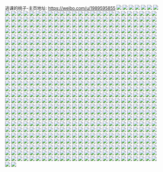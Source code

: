 逃课的桃子-主页地址: https://weibo.com/u/1989595855 
![](https://wx4.sinaimg.cn/mw2000/7696d2cfly1h8rsn8zo21j22c0340hdv.jpg) 
![](https://wx4.sinaimg.cn/mw2000/7696d2cfly1h8rsni96u0j226h2wn4qr.jpg) 
![](https://wx4.sinaimg.cn/mw2000/7696d2cfly1h8rsndpzdmj22c0340npf.jpg) 
![](https://wx4.sinaimg.cn/mw2000/7696d2cfly1h8rsnrb6pqj22c0340e82.jpg) 
![](https://wx4.sinaimg.cn/mw2000/7696d2cfly1h8rsog6d0nj22642ss4qp.jpg) 
![](https://wx4.sinaimg.cn/mw2000/7696d2cfly1h8rsnfh5tsj22c03407wj.jpg) 
![](https://wx4.sinaimg.cn/mw2000/7696d2cfly1h8rsncfyd2j22072jcu0y.jpg) 
![](https://wx4.sinaimg.cn/mw2000/7696d2cfly1h8rsngicapj22c0340e82.jpg) 
![](https://wx4.sinaimg.cn/mw2000/7696d2cfly1h6l0s0pf6hj22c03404qr.jpg) 
![](https://wx4.sinaimg.cn/mw2000/7696d2cfly1h6l0s1uxkhj22c03401ky.jpg) 
![](https://wx4.sinaimg.cn/mw2000/7696d2cfly1h6l0s30frcj22c0340u0x.jpg) 
![](https://wx4.sinaimg.cn/mw2000/7696d2cfly1h6l0s3yno2j22c035ik3e.jpg) 
![](https://wx4.sinaimg.cn/mw2000/7696d2cfly1h6l0s4qtevj22c0340n3q.jpg) 
![](https://wx4.sinaimg.cn/mw2000/7696d2cfly1h6l0s5scuwj22c03407wh.jpg) 
![](https://wx4.sinaimg.cn/mw2000/7696d2cfly1h6l0s7kaarj220l2sq4qs.jpg) 
![](https://wx4.sinaimg.cn/mw2000/7696d2cfly1h6l0s8pvh9j22c03407wh.jpg) 
![](https://wx4.sinaimg.cn/mw2000/7696d2cfly1h6glsh19fbj21ex1w4qv5.jpg) 
![](https://wx4.sinaimg.cn/mw2000/7696d2cfly1h6glsjyi4tj224f324kjm.jpg) 
![](https://wx4.sinaimg.cn/mw2000/7696d2cfly1h6glsmw8u6j22c03404ez.jpg) 
![](https://wx4.sinaimg.cn/mw2000/7696d2cfly1h6glsejuejj22c0340438.jpg) 
![](https://wx4.sinaimg.cn/mw2000/7696d2cfly1h6glsf6418j20wh16kad7.jpg) 
![](https://wx4.sinaimg.cn/mw2000/7696d2cfly1h6glspotn6j22c0340qv7.jpg) 
![](https://wx4.sinaimg.cn/mw2000/7696d2cfly1h6glsfjik7j20wh16n10e.jpg) 
![](https://wx4.sinaimg.cn/mw2000/7696d2cfly1h6glsrlzuvj21o028117t.jpg) 
![](https://wx4.sinaimg.cn/mw2000/7696d2cfly1h6glss6looj20wg16g401.jpg) 
![](https://wx4.sinaimg.cn/mw2000/7696d2cfly1h646b0uhk2j21qp2hunpe.jpg) 
![](https://wx4.sinaimg.cn/mw2000/7696d2cfly1h646bnjol6j22c0340kjn.jpg) 
![](https://wx4.sinaimg.cn/mw2000/7696d2cfly1h646br8w37j22c0340b2a.jpg) 
![](https://wx4.sinaimg.cn/mw2000/7696d2cfly1h646awzo1pj22c03407wi.jpg) 
![](https://wx4.sinaimg.cn/mw2000/7696d2cfly1h5z4ssd7akj22c0340e83.jpg) 
![](https://wx4.sinaimg.cn/mw2000/7696d2cfly1h5z4spjv1oj22c0340tnu.jpg) 
![](https://wx4.sinaimg.cn/mw2000/7696d2cfly1h5z4svb3x8j22c0340gzf.jpg) 
![](https://wx4.sinaimg.cn/mw2000/7696d2cfly1h5z4t42yeuj22512sg4qr.jpg) 
![](https://wx4.sinaimg.cn/mw2000/7696d2cfly1h5z4sxtexmj22c0340npe.jpg) 
![](https://wx4.sinaimg.cn/mw2000/7696d2cfly1h5z4t161nkj22c0340hdv.jpg) 
![](https://wx4.sinaimg.cn/mw2000/7696d2cfly1h5ukjgqfgsj22c03401l1.jpg) 
![](https://wx4.sinaimg.cn/mw2000/7696d2cfly1h5ukj6d5haj22c0340b2a.jpg) 
![](https://wx4.sinaimg.cn/mw2000/7696d2cfly1h5ukjjtacvj22c0340hdw.jpg) 
![](https://wx4.sinaimg.cn/mw2000/7696d2cfly1h5ukjdzzi5j22c0340nph.jpg) 
![](https://wx4.sinaimg.cn/mw2000/7696d2cfly1h5ukj90scuj22c03407wk.jpg) 
![](https://wx4.sinaimg.cn/mw2000/7696d2cfly1h5ukj34qbqj22ax3407wi.jpg) 
![](https://wx4.sinaimg.cn/mw2000/7696d2cfly1h5ukj4vfktj22c03404qq.jpg) 
![](https://wx4.sinaimg.cn/mw2000/7696d2cfly1h5ukjlsfkaj22c033yx6q.jpg) 
![](https://wx4.sinaimg.cn/mw2000/7696d2cfly1h5ukjamwxqj22c03407wi.jpg) 
![](https://wx4.sinaimg.cn/mw2000/7696d2cfly1h5pzcal3e1j22c0340qv6.jpg) 
![](https://wx4.sinaimg.cn/mw2000/7696d2cfly1h5pzclylv2j21o0280qv6.jpg) 
![](https://wx4.sinaimg.cn/mw2000/7696d2cfly1h5pzcito9mj21o0280x6q.jpg) 
![](https://wx4.sinaimg.cn/mw2000/7696d2cfly1h5pzckfx59j22c0340kjm.jpg) 
![](https://wx4.sinaimg.cn/mw2000/7696d2cfly1h5c2dqzrwnj22c0340kjn.jpg) 
![](https://wx4.sinaimg.cn/mw2000/7696d2cfly1h5c2dshpcvj22c03407wh.jpg) 
![](https://wx4.sinaimg.cn/mw2000/7696d2cfly1h5c2dw38fjj22c0340e83.jpg) 
![](https://wx4.sinaimg.cn/mw2000/7696d2cfly1h5c2e1gi5ej22c0340e82.jpg) 
![](https://wx4.sinaimg.cn/mw2000/7696d2cfly1h5c2e3n98kj229o31ee82.jpg) 
![](https://wx4.sinaimg.cn/mw2000/7696d2cfly1h5c2e5ffnhj22801o0npd.jpg) 
![](https://wx4.sinaimg.cn/mw2000/7696d2cfly1h5c2ec3cztj22c03407wj.jpg) 
![](https://wx4.sinaimg.cn/mw2000/7696d2cfly1h5c2ei69woj22bn340e83.jpg) 
![](https://wx4.sinaimg.cn/mw2000/7696d2cfly1h5c2eezz42j22c0340x6r.jpg) 
![](https://wx4.sinaimg.cn/mw2000/7696d2cfly1h4z72bizs1j222o33ye81.jpg) 
![](https://wx4.sinaimg.cn/mw2000/7696d2cfly1h4z727apb7j222o33yhdt.jpg) 
![](https://wx4.sinaimg.cn/mw2000/7696d2cfly1h4z725ndmqj222o33yu0x.jpg) 
![](https://wx4.sinaimg.cn/mw2000/7696d2cfly1h4z7282q3oj222o33yqv5.jpg) 
![](https://wx4.sinaimg.cn/mw2000/7696d2cfly1h4z729s8qjj222o33yqv5.jpg) 
![](https://wx4.sinaimg.cn/mw2000/7696d2cfly1h4z72aqliaj222o33ynpd.jpg) 
![](https://wx4.sinaimg.cn/mw2000/7696d2cfly1h4auv0cbuoj22a531k4qr.jpg) 
![](https://wx4.sinaimg.cn/mw2000/7696d2cfly1h4auuy7ky1j229a30d1kz.jpg) 
![](https://wx4.sinaimg.cn/mw2000/7696d2cfly1h44hqcy545j22c0340e86.jpg) 
![](https://wx4.sinaimg.cn/mw2000/7696d2cfly1h44hpvyu8yj22c0340x6t.jpg) 
![](https://wx4.sinaimg.cn/mw2000/7696d2cfly1h44hqkpwnuj22c0340u10.jpg) 
![](https://wx4.sinaimg.cn/mw2000/7696d2cfly1h44hq5k300j22ax340x6r.jpg) 
![](https://wx4.sinaimg.cn/mw2000/7696d2cfly1h44hqthtsej22b432uqv9.jpg) 
![](https://wx4.sinaimg.cn/mw2000/7696d2cfly1h44hq17e5ej22b3340u10.jpg) 
![](https://wx4.sinaimg.cn/mw2000/7696d2cfly1h44hqfo909j22c0340b2b.jpg) 
![](https://wx4.sinaimg.cn/mw2000/7696d2cfly1h44hpr1fdpj22b3340e83.jpg) 
![](https://wx4.sinaimg.cn/mw2000/7696d2cfly1h44hqp4bxij22c0340qv7.jpg) 
![](https://wx4.sinaimg.cn/mw2000/7696d2cfly1h2zeyw2h9fj21o0280kjl.jpg) 
![](https://wx4.sinaimg.cn/mw2000/7696d2cfly1h2zeyxdx3kj21ms26ehdt.jpg) 
![](https://wx4.sinaimg.cn/mw2000/7696d2cfly1h283jrw0ygj22c0340hdu.jpg) 
![](https://wx4.sinaimg.cn/mw2000/7696d2cfly1h283k0tcgbj22c03407wj.jpg) 
![](https://wx4.sinaimg.cn/mw2000/7696d2cfly1h283jtlkwij22c031wqv6.jpg) 
![](https://wx4.sinaimg.cn/mw2000/7696d2cfly1h283jvlupuj22c03407wi.jpg) 
![](https://wx4.sinaimg.cn/mw2000/7696d2cfly1h283jueet7j22c0340npd.jpg) 
![](https://wx4.sinaimg.cn/mw2000/7696d2cfly1h283jz9pbsj22c0340qv6.jpg) 
![](https://wx4.sinaimg.cn/mw2000/7696d2cfly1h283jxagqjj22c0340qv6.jpg) 
![](https://wx4.sinaimg.cn/mw2000/7696d2cfly1h283jq6qcuj21o0280x6p.jpg) 
![](https://wx4.sinaimg.cn/mw2000/7696d2cfly1gyoncj6zq7j23402c04qq.jpg) 
![](https://wx4.sinaimg.cn/mw2000/7696d2cfly1gyonckiwknj23402c07wj.jpg) 
![](https://wx4.sinaimg.cn/mw2000/7696d2cfly1gyonclyfmtj22c0340b2a.jpg) 
![](https://wx4.sinaimg.cn/mw2000/7696d2cfly1gyoncnbi7pj22c0340e82.jpg) 
![](https://wx4.sinaimg.cn/mw2000/7696d2cfly1gyoncoykokj22c0340u0y.jpg) 
![](https://wx4.sinaimg.cn/mw2000/7696d2cfly1gyonctuqo0j22c0340qv5.jpg) 
![](https://wx4.sinaimg.cn/mw2000/7696d2cfly1gyoncvu1hsj22c0340npf.jpg) 
![](https://wx4.sinaimg.cn/mw2000/7696d2cfly1gyoncsj3yzj22c0340x6r.jpg) 
![](https://wx4.sinaimg.cn/mw2000/7696d2cfly1gyoncgn775j22c0340qv7.jpg) 
![](https://wx4.sinaimg.cn/mw2000/7696d2cfly1gyoncy0mxkj22c03401kz.jpg) 
![](https://wx4.sinaimg.cn/mw2000/7696d2cfly1gxrkkidpp7j226b2y9qv5.jpg) 
![](https://wx4.sinaimg.cn/mw2000/7696d2cfly1gxrkkcio30j22c0340x6p.jpg) 
![](https://wx4.sinaimg.cn/mw2000/7696d2cfly1gxrkkec6rkj225130qkjm.jpg) 
![](https://wx4.sinaimg.cn/mw2000/7696d2cfly1gxrkkg8booj22c0340x6r.jpg) 
![](https://wx4.sinaimg.cn/mw2000/7696d2cfly1gxrkkalkewj22c0340hdv.jpg) 
![](https://wx4.sinaimg.cn/mw2000/7696d2cfly1gxrkkoyi62j22c0340b2a.jpg) 
![](https://wx4.sinaimg.cn/mw2000/7696d2cfly1gwzgniuprbj21o0280u0x.jpg) 
![](https://wx4.sinaimg.cn/mw2000/7696d2cfly1gwzgnq61ztj21o028nkjl.jpg) 
![](https://wx4.sinaimg.cn/mw2000/7696d2cfly1gwzgoavmhoj21lj257qv5.jpg) 
![](https://wx4.sinaimg.cn/mw2000/7696d2cfly1gwzgojeqvgj21o0280hdt.jpg) 
![](https://wx4.sinaimg.cn/mw2000/7696d2cfly1gwzgp3ptmkj21o028jnpd.jpg) 
![](https://wx4.sinaimg.cn/mw2000/7696d2cfly1gwzgpa05ewj21o0280hdt.jpg) 
![](https://wx4.sinaimg.cn/mw2000/7696d2cfly1gwzgpfmqetj21i81ydhdt.jpg) 
![](https://wx4.sinaimg.cn/mw2000/7696d2cfly1gwzgq74o3gj21o028fqv5.jpg) 
![](https://wx4.sinaimg.cn/mw2000/7696d2cfly1gwzgqhwl62j21kx23dkjl.jpg) 
![](https://wx4.sinaimg.cn/mw2000/7696d2cfly1gw8w13tgn9j21o0280npd.jpg) 
![](https://wx4.sinaimg.cn/mw2000/7696d2cfly1gw8w1aukn8j22c0340qv5.jpg) 
![](https://wx4.sinaimg.cn/mw2000/7696d2cfly1gw8w16c9skj21o02801ky.jpg) 
![](https://wx4.sinaimg.cn/mw2000/7696d2cfly1gw8w18q5wkj21o0280b29.jpg) 
![](https://wx4.sinaimg.cn/mw2000/7696d2cfly1gw8w11icudj22c03401l1.jpg) 
![](https://wx4.sinaimg.cn/mw2000/7696d2cfly1gw8w1f55zoj22c0340u0z.jpg) 
![](https://wx4.sinaimg.cn/mw2000/7696d2cfly1gw8w1kime6j22c035ahdw.jpg) 
![](https://wx4.sinaimg.cn/mw2000/7696d2cfly1gw8w1pe545j22c034yb2c.jpg) 
![](https://wx4.sinaimg.cn/mw2000/7696d2cfly1gw8w1ux2o2j22c03401kz.jpg) 
![](https://wx4.sinaimg.cn/mw2000/7696d2cfly1gw1sg4ydqyj21o0280x6p.jpg) 
![](https://wx4.sinaimg.cn/mw2000/7696d2cfly1gw1sg5pngej21o0280u0x.jpg) 
![](https://wx4.sinaimg.cn/mw2000/7696d2cfly1gw1sg6lhdpj21ly22uqv5.jpg) 
![](https://wx4.sinaimg.cn/mw2000/7696d2cfly1gw1sg3pgupj21o0280u0x.jpg) 
![](https://wx4.sinaimg.cn/mw2000/7696d2cfly1gw1sg7oppjj21o0280b2a.jpg) 
![](https://wx4.sinaimg.cn/mw2000/7696d2cfly1gw1sg8rsjlj21o02801ky.jpg) 
![](https://wx4.sinaimg.cn/mw2000/7696d2cfly1gw1sga4gppj21o02807wi.jpg) 
![](https://wx4.sinaimg.cn/mw2000/7696d2cfly1gw1sgaxjk1j21o0280x6p.jpg) 
![](https://wx4.sinaimg.cn/mw2000/7696d2cfly1gw1sgc6mk2j21o0280b2a.jpg) 
![](https://wx4.sinaimg.cn/mw2000/7696d2cfly1gvzieyvxzaj22801o0hdu.jpg) 
![](https://wx4.sinaimg.cn/mw2000/7696d2cfly1gvziezw6zzj21o02807wi.jpg) 
![](https://wx4.sinaimg.cn/mw2000/7696d2cfly1gvziexns0aj21o0280npe.jpg) 
![](https://wx4.sinaimg.cn/mw2000/7696d2cfly1gvzif0qb9kj21o0281u0x.jpg) 
![](https://wx4.sinaimg.cn/mw2000/7696d2cfly1gvyysk5agkj22bt33qqv7.jpg) 
![](https://wx4.sinaimg.cn/mw2000/7696d2cfly1gvyysmop1mj21o02807wh.jpg) 
![](https://wx4.sinaimg.cn/mw2000/7696d2cfly1gvyysll709j22c0340qv6.jpg) 
![](https://wx4.sinaimg.cn/mw2000/7696d2cfly1gvyysiguitj21o0280npd.jpg) 
![](https://wx4.sinaimg.cn/mw2000/7696d2cfly1gvyysnref0j21o0281u0x.jpg) 
![](https://wx4.sinaimg.cn/mw2000/7696d2cfly1gvyyt24mu5j21o0280e82.jpg) 
![](https://wx4.sinaimg.cn/mw2000/7696d2cfly1gvyysqi7xqj21o0280x6p.jpg) 
![](https://wx4.sinaimg.cn/mw2000/7696d2cfly1gvyysozcm6j21o0280qv5.jpg) 
![](https://wx4.sinaimg.cn/mw2000/7696d2cfly1gvyysrpuotj21o0280b2a.jpg) 
![](https://wx4.sinaimg.cn/mw2000/7696d2cfly1gvx9l6nctyj21o0280qv6.jpg) 
![](https://wx4.sinaimg.cn/mw2000/7696d2cfly1gvvz4dvhbnj21o0280u0x.jpg) 
![](https://wx4.sinaimg.cn/mw2000/7696d2cfly1gvvz4fw5boj21o0280x6p.jpg) 
![](https://wx4.sinaimg.cn/mw2000/7696d2cfly1gvvz4bzp97j21o0280x6p.jpg) 
![](https://wx4.sinaimg.cn/mw2000/7696d2cfly1gvvz4hahovj21o0280u0x.jpg) 
![](https://wx4.sinaimg.cn/mw2000/7696d2cfly1gvvz4i8uxmj21o0280kjl.jpg) 
![](https://wx4.sinaimg.cn/mw2000/7696d2cfly1gvvz4koz2aj21o02807wi.jpg) 
![](https://wx4.sinaimg.cn/mw2000/7696d2cfly1gtpzii5mqcj21o0280qv5.jpg) 
![](https://wx4.sinaimg.cn/mw2000/7696d2cfly1gsyvr8xuvwj22c0340b2b.jpg) 
![](https://wx4.sinaimg.cn/mw2000/7696d2cfly1gsyvsbr1y3j22c03401kz.jpg) 
![](https://wx4.sinaimg.cn/mw2000/7696d2cfly1gsyvtpxhrvj22c0340hdu.jpg) 
![](https://wx4.sinaimg.cn/mw2000/7696d2cfly1gsyvu1q3caj22ve25khdu.jpg) 
![](https://wx4.sinaimg.cn/mw2000/7696d2cfly1gsyvreyxqoj21o028fb29.jpg) 
![](https://wx4.sinaimg.cn/mw2000/7696d2cfly1gsyvuk923mj22c03404qr.jpg) 
![](https://wx4.sinaimg.cn/mw2000/7696d2cfly1gsyvspg7n9j22c0340npe.jpg) 
![](https://wx4.sinaimg.cn/mw2000/7696d2cfly1gsyvrxci65j22c03401kz.jpg) 
![](https://wx4.sinaimg.cn/mw2000/7696d2cfly1gsyvt88uo0j22c0340qv6.jpg) 
![](https://wx4.sinaimg.cn/mw2000/7696d2cfly1gst4kwguj3j234033y7wk.jpg) 
![](https://wx4.sinaimg.cn/mw2000/7696d2cfly1gst4ksyeu2j21o0280x6p.jpg) 
![](https://wx4.sinaimg.cn/mw2000/7696d2cfly1gsscnao58zj21dj1ww4qp.jpg) 
![](https://wx4.sinaimg.cn/mw2000/7696d2cfly1gsq46t1md4j21o0280b2a.jpg) 
![](https://wx4.sinaimg.cn/mw2000/7696d2cfly1gsq46zp0r3j21o028rhdu.jpg) 
![](https://wx4.sinaimg.cn/mw2000/7696d2cfly1gsq4777arvj21o0280hdu.jpg) 
![](https://wx4.sinaimg.cn/mw2000/7696d2cfly1gsq47bdw2jj21o0280kjl.jpg) 
![](https://wx4.sinaimg.cn/mw2000/7696d2cfly1gsorhuxlrtj21pt1pt4qp.jpg) 
![](https://wx4.sinaimg.cn/mw2000/7696d2cfly1grrdoe5yt2j22c0340kjo.jpg) 
![](https://wx4.sinaimg.cn/mw2000/7696d2cfly1grrdowdkkhj22c0340kjo.jpg) 
![](https://wx4.sinaimg.cn/mw2000/7696d2cfly1grrdnvooz3j22832ure82.jpg) 
![](https://wx4.sinaimg.cn/mw2000/7696d2cfly1grrdnh93zgj22c0340kjm.jpg) 
![](https://wx4.sinaimg.cn/mw2000/7696d2cfly1grrdnjnukvj22c033y1ky.jpg) 
![](https://wx4.sinaimg.cn/mw2000/7696d2cfly1grrdnsdj9nj22c0340kjm.jpg) 
![](https://wx4.sinaimg.cn/mw2000/7696d2cfly1grrdo2sxkmj22c0340kjm.jpg) 
![](https://wx4.sinaimg.cn/mw2000/7696d2cfly1grrdo61yjcj22c03404qq.jpg) 
![](https://wx4.sinaimg.cn/mw2000/7696d2cfly1grrdnobygzj22c0340hdv.jpg) 
![](https://wx4.sinaimg.cn/mw2000/7696d2cfly1griwv2mw0mj22c033ye82.jpg) 
![](https://wx4.sinaimg.cn/mw2000/7696d2cfly1griwv88cshj22801o0hdt.jpg) 
![](https://wx4.sinaimg.cn/mw2000/7696d2cfly1griwv4isv2j22c033y7wi.jpg) 
![](https://wx4.sinaimg.cn/mw2000/7696d2cfly1griwv1a6joj23402c0kjm.jpg) 
![](https://wx4.sinaimg.cn/mw2000/7696d2cfly1griwv73xcwj20rs15ondw.jpg) 
![](https://wx4.sinaimg.cn/mw2000/7696d2cfly1griwv6kxn7j21o0280qv5.jpg) 
![](https://wx4.sinaimg.cn/mw2000/7696d2cfly1grgxq63lb5j21o0280npd.jpg) 
![](https://wx4.sinaimg.cn/mw2000/7696d2cfly1grdcfy9sfgj21o0280u0x.jpg) 
![](https://wx4.sinaimg.cn/mw2000/7696d2cfly1gqxzl7w0bxj21o0280u0x.jpg) 
![](https://wx4.sinaimg.cn/mw2000/7696d2cfly1gqhzs59iybj21o0280u0y.jpg) 
![](https://wx4.sinaimg.cn/mw2000/7696d2cfly1gqaudld0h8j21ho1zk1l1.jpg) 
![](https://wx4.sinaimg.cn/mw2000/7696d2cfly1gqaue58gp4j21ho1zkhdx.jpg) 
![](https://wx4.sinaimg.cn/mw2000/7696d2cfly1gqaued2bjgj20zk1bee82.jpg) 
![](https://wx4.sinaimg.cn/mw2000/7696d2cfly1gqaudc9iayj22802yo1l9.jpg) 
![](https://wx4.sinaimg.cn/mw2000/7696d2cfly1gpznycphrkj22c03404qr.jpg) 
![](https://wx4.sinaimg.cn/mw2000/7696d2cfly1gp9b65p6sij20yi19e4cf.jpg) 
![](https://wx4.sinaimg.cn/mw2000/7696d2cfly1gou9dael7aj22c0340qv7.jpg) 
![](https://wx4.sinaimg.cn/mw2000/7696d2cfly1gou9d5w97jj21o0280hdu.jpg) 
![](https://wx4.sinaimg.cn/mw2000/7696d2cfly1gou9cp90e2j22c02c0e82.jpg) 
![](https://wx4.sinaimg.cn/mw2000/7696d2cfly1gou9d8cqiej22c03401kz.jpg) 
![](https://wx4.sinaimg.cn/mw2000/7696d2cfly1gou9cuw0hkj22c0340kjm.jpg) 
![](https://wx4.sinaimg.cn/mw2000/7696d2cfly1gou9dbmajzj21o0280e83.jpg) 
![](https://wx4.sinaimg.cn/mw2000/7696d2cfly1gou9d3gifgj21o02807wj.jpg) 
![](https://wx4.sinaimg.cn/mw2000/7696d2cfly1gou9cxeiycj22801o0b2b.jpg) 
![](https://wx4.sinaimg.cn/mw2000/7696d2cfly1gou9cscp05j22c0340x6q.jpg) 
![](https://wx4.sinaimg.cn/mw2000/7696d2cfgy1gokhldrm6hj22c03401kx.jpg) 
![](https://wx4.sinaimg.cn/mw2000/7696d2cfgy1gokhm44zw7j22c03401kx.jpg) 
![](https://wx4.sinaimg.cn/mw2000/7696d2cfgy1gokhmaps8bj22c0340kjl.jpg) 
![](https://wx4.sinaimg.cn/mw2000/7696d2cfgy1gokhm7766aj22c0340b29.jpg) 
![](https://wx4.sinaimg.cn/mw2000/7696d2cfgy1gokhllr1h1j23402c0qv7.jpg) 
![](https://wx4.sinaimg.cn/mw2000/7696d2cfgy1gokhmeaog2j22c02c0npd.jpg) 
![](https://wx4.sinaimg.cn/mw2000/7696d2cfgy1gokhlshibej22c03401l0.jpg) 
![](https://wx4.sinaimg.cn/mw2000/7696d2cfgy1gokhly2m8oj22c033yu0y.jpg) 
![](https://wx4.sinaimg.cn/mw2000/7696d2cfgy1gokhm2lnvrj21o0280qv5.jpg) 
![](https://wx4.sinaimg.cn/mw2000/7696d2cfgy1goicrhnmq8j22c033yu0z.jpg) 
![](https://wx4.sinaimg.cn/mw2000/7696d2cfgy1goicrnzmdzj22c02c0x6q.jpg) 
![](https://wx4.sinaimg.cn/mw2000/7696d2cfgy1goicrjrzu9j22c033ykjm.jpg) 
![](https://wx4.sinaimg.cn/mw2000/7696d2cfgy1goicrflufoj22c033yb2b.jpg) 
![](https://wx4.sinaimg.cn/mw2000/7696d2cfgy1goicrlm6ocj21o0280e83.jpg) 
![](https://wx4.sinaimg.cn/mw2000/7696d2cfgy1goicrd2ncqj234033ykjo.jpg) 
![](https://wx4.sinaimg.cn/mw2000/7696d2cfgy1goicrazwtlj22c033ynpe.jpg) 
![](https://wx4.sinaimg.cn/mw2000/7696d2cfgy1goictbco2rj20yi19wh8y.jpg) 
![](https://wx4.sinaimg.cn/mw2000/7696d2cfgy1goict9xu97j22c03404qq.jpg) 
![](https://wx4.sinaimg.cn/mw2000/7696d2cfgy1gofwxay6srj23402c01kx.jpg) 
![](https://wx4.sinaimg.cn/mw2000/7696d2cfgy1gofwxeuexzj22c02c07wi.jpg) 
![](https://wx4.sinaimg.cn/mw2000/7696d2cfgy1gofwxdpbstj22c033y4qr.jpg) 
![](https://wx4.sinaimg.cn/mw2000/7696d2cfgy1gofwxfg01zj22c02c0nm8.jpg) 
![](https://wx4.sinaimg.cn/mw2000/7696d2cfgy1gofwxgyibrj22c02c0txr.jpg) 
![](https://wx4.sinaimg.cn/mw2000/7696d2cfgy1gofwxihf9cj22c02c0h93.jpg) 
![](https://wx4.sinaimg.cn/mw2000/7696d2cfgy1gofwxm36raj21o0280qv6.jpg) 
![](https://wx4.sinaimg.cn/mw2000/7696d2cfgy1gofwxkopytj21o02801kz.jpg) 
![](https://wx4.sinaimg.cn/mw2000/7696d2cfgy1gofwxngvrjj21o0280u0y.jpg) 
![](https://wx4.sinaimg.cn/mw2000/7696d2cfly1go7ydixng2j21o0280npe.jpg) 
![](https://wx4.sinaimg.cn/mw2000/7696d2cfly1gnw9lsihi8j23402c07wj.jpg) 
![](https://wx4.sinaimg.cn/mw2000/7696d2cfly1gnw9lolj60j21o0280x6q.jpg) 
![](https://wx4.sinaimg.cn/mw2000/7696d2cfly1gns60veo8hj21o02807wi.jpg) 
![](https://wx4.sinaimg.cn/mw2000/7696d2cfly1gns60waivcj21o02801ky.jpg) 
![](https://wx4.sinaimg.cn/mw2000/7696d2cfly1gns60x7wwbj21o02804qq.jpg) 
![](https://wx4.sinaimg.cn/mw2000/7696d2cfly1gns60ui1iyj21o02804qq.jpg) 
![](https://wx4.sinaimg.cn/mw2000/7696d2cfly1gnofsiljcqj22bc332e84.jpg) 
![](https://wx4.sinaimg.cn/mw2000/7696d2cfly1gnerwkqf3mj22c033y4qr.jpg) 
![](https://wx4.sinaimg.cn/mw2000/7696d2cfly1gncqg3pwr4j21o0280hdu.jpg) 
![](https://wx4.sinaimg.cn/mw2000/7696d2cfly1gncqg1r1vtj21o0280kjm.jpg) 
![](https://wx4.sinaimg.cn/mw2000/7696d2cfly1gncqgp254dj21o0280hdu.jpg) 
![](https://wx4.sinaimg.cn/mw2000/7696d2cfly1gncqgrne3uj21o02801ky.jpg) 
![](https://wx4.sinaimg.cn/mw2000/7696d2cfly1gn0cw81ajoj23402by4qs.jpg) 
![](https://wx4.sinaimg.cn/mw2000/7696d2cfly1gmxo58hz2dj22c033ykjo.jpg) 
![](https://wx4.sinaimg.cn/mw2000/7696d2cfly1gmxo5a5igqj22c033ynpf.jpg) 
![](https://wx4.sinaimg.cn/mw2000/7696d2cfly1gmxo56gpsrj22c033yx6s.jpg) 
![](https://wx4.sinaimg.cn/mw2000/7696d2cfly1gkka7lklmij21w02imx6q.jpg) 
![](https://wx4.sinaimg.cn/mw2000/7696d2cfly1gkka7ydgeoj22io1vykjn.jpg) 
![](https://wx4.sinaimg.cn/mw2000/7696d2cfly1gkka7o6l1pj21w02imkjm.jpg) 
![](https://wx4.sinaimg.cn/mw2000/7696d2cfly1gkka7rtcp0j21o0280npe.jpg) 
![](https://wx4.sinaimg.cn/mw2000/7696d2cfly1gkka7v7wxij21o0280b2a.jpg) 
![](https://wx4.sinaimg.cn/mw2000/7696d2cfly1gkka7qaly0j21o0280x6q.jpg) 
![](https://wx4.sinaimg.cn/mw2000/7696d2cfly1gkka7jhudwj22io2imqv7.jpg) 
![](https://wx4.sinaimg.cn/mw2000/7696d2cfly1gkka7tnsgqj21w02imkjm.jpg) 
![](https://wx4.sinaimg.cn/mw2000/7696d2cfly1gkka7wiympj21o0280e81.jpg) 
![](https://wx4.sinaimg.cn/mw2000/7696d2cfly1gjasr9v445j216o1ku1iz.jpg) 
![](https://wx4.sinaimg.cn/mw2000/7696d2cfly1gjasrai7kdj216o1kunpd.jpg) 
![](https://wx4.sinaimg.cn/mw2000/7696d2cfly1gjasr8wbtcj216o16m4qp.jpg) 
![](https://wx4.sinaimg.cn/mw2000/7696d2cfly1gjasrch0o5j21w02iox6q.jpg) 
![](https://wx4.sinaimg.cn/mw2000/7696d2cfly1gjasre8uhej21w02ionpd.jpg) 
![](https://wx4.sinaimg.cn/mw2000/7696d2cfly1gjasrfns0vj21w02ioe83.jpg) 
![](https://wx4.sinaimg.cn/mw2000/7696d2cfly1gjasrh93ihj21o02801kz.jpg) 
![](https://wx4.sinaimg.cn/mw2000/7696d2cfly1gjasrjy9cyj21w02iohdv.jpg) 
![](https://wx4.sinaimg.cn/mw2000/7696d2cfly1gjasrijoqbj21o0280qv6.jpg) 
![](https://wx4.sinaimg.cn/mw2000/7696d2cfly1gj1tpsag14j216o1ku4qp.jpg) 
![](https://wx4.sinaimg.cn/mw2000/7696d2cfly1giuw8u6o47j21o02801ky.jpg) 
![](https://wx4.sinaimg.cn/mw2000/7696d2cfly1giqcf0z3wij21o0280kjm.jpg) 
![](https://wx4.sinaimg.cn/mw2000/7696d2cfly1giqcf1sp99j21o0280npe.jpg) 
![](https://wx4.sinaimg.cn/mw2000/7696d2cfly1giqcf2m5hxj21o0280npe.jpg) 
![](https://wx4.sinaimg.cn/mw2000/7696d2cfly1giqcf3f7ufj21o0280e82.jpg) 
![](https://wx4.sinaimg.cn/mw2000/7696d2cfly1gi6hvcj77xj21o0280u0y.jpg) 
![](https://wx4.sinaimg.cn/mw2000/7696d2cfly1gi6hvdarraj21o0280npe.jpg) 
![](https://wx4.sinaimg.cn/mw2000/7696d2cfly1gi6hveqtk6j21o0280u0y.jpg) 
![](https://wx4.sinaimg.cn/mw2000/7696d2cfly1gi6hvalpzaj21o0280x6q.jpg) 
![](https://wx4.sinaimg.cn/mw2000/7696d2cfly1ghkhtcsylnj21o02807wj.jpg) 
![](https://wx4.sinaimg.cn/mw2000/7696d2cfly1ghkhtenyr8j216o1kunpd.jpg) 
![](https://wx4.sinaimg.cn/mw2000/7696d2cfly1ghkhte31vbj22801o0u0y.jpg) 
![](https://wx4.sinaimg.cn/mw2000/7696d2cfly1ghkhti8a37j21o02801kz.jpg) 
![](https://wx4.sinaimg.cn/mw2000/7696d2cfly1ghkhtjnipyj216o1kux6p.jpg) 
![](https://wx4.sinaimg.cn/mw2000/7696d2cfly1ghkhtg6xfnj21o0280e83.jpg) 
![](https://wx4.sinaimg.cn/mw2000/7696d2cfly1ghkhtanxtqj21jf21wu0y.jpg) 
![](https://wx4.sinaimg.cn/mw2000/7696d2cfly1ghkhtj00psj216o1kux6p.jpg) 
![](https://wx4.sinaimg.cn/mw2000/7696d2cfly1ghkhth9x6pj21l6248u0y.jpg) 
![](https://wx4.sinaimg.cn/mw2000/7696d2cfly1gh88ib936vj21o02807wi.jpg) 
![](https://wx4.sinaimg.cn/mw2000/7696d2cfly1gh1ae876wgj216o1kunpd.jpg) 
![](https://wx4.sinaimg.cn/mw2000/7696d2cfly1gh1adkfd4ij21o02807wj.jpg) 
![](https://wx4.sinaimg.cn/mw2000/7696d2cfly1gh1ae62wx8j21kw16mu0x.jpg) 
![](https://wx4.sinaimg.cn/mw2000/7696d2cfly1gh1ae1kl5aj21o0280b2b.jpg) 
![](https://wx4.sinaimg.cn/mw2000/7696d2cfly1gh1adna09uj21o0280x6q.jpg) 
![](https://wx4.sinaimg.cn/mw2000/7696d2cfly1gh1abzhgffj21j221fu0y.jpg) 
![](https://wx4.sinaimg.cn/mw2000/7696d2cfly1gh1acy8yd0j21hz1zze82.jpg) 
![](https://wx4.sinaimg.cn/mw2000/7696d2cfly1gh1adtnclpj21o02807wj.jpg) 
![](https://wx4.sinaimg.cn/mw2000/7696d2cfly1gh1adh4y58j21o0280u0y.jpg) 
![](https://wx4.sinaimg.cn/mw2000/7696d2cfly1ggtxui1sq4j20u00u04qp.jpg) 
![](https://wx4.sinaimg.cn/mw2000/7696d2cfly1ggomholpn7j216o1kuhdt.jpg) 
![](https://wx4.sinaimg.cn/mw2000/7696d2cfly1ggomhqimctj21o0280npe.jpg) 
![](https://wx4.sinaimg.cn/mw2000/7696d2cfly1ggomhgtvkzj22801o07wi.jpg) 
![](https://wx4.sinaimg.cn/mw2000/7696d2cfly1ggomhm6ntgj21o028cu0z.jpg) 
![](https://wx4.sinaimg.cn/mw2000/7696d2cfly1ggomhisfy2j216o1kukjl.jpg) 
![](https://wx4.sinaimg.cn/mw2000/7696d2cfly1ggomhnlxnxj21o028cu0z.jpg) 
![](https://wx4.sinaimg.cn/mw2000/7696d2cfly1ggomhkdgwvj216o1kukjl.jpg) 
![](https://wx4.sinaimg.cn/mw2000/7696d2cfly1ggomhi0d34j216o1kub29.jpg) 
![](https://wx4.sinaimg.cn/mw2000/7696d2cfly1ggomhl2a32j216o1kuhdt.jpg) 
![](https://wx4.sinaimg.cn/mw2000/7696d2cfly1gggkdyxhzej21o01o0qv5.jpg) 
![](https://wx4.sinaimg.cn/mw2000/7696d2cfly1gggkdxtcaoj21o0280x6q.jpg) 
![](https://wx4.sinaimg.cn/mw2000/7696d2cfly1gggkdzpwwgj21o01o0qv5.jpg) 
![](https://wx4.sinaimg.cn/mw2000/7696d2cfly1gggke16kyuj21o01o01ky.jpg) 
![](https://wx4.sinaimg.cn/mw2000/7696d2cfly1gggke3gma1j21o02801kz.jpg) 
![](https://wx4.sinaimg.cn/mw2000/7696d2cfly1gggke2759aj21o01o0u0x.jpg) 
![](https://wx4.sinaimg.cn/mw2000/7696d2cfly1gge8p19xm8j216o1kub29.jpg) 
![](https://wx4.sinaimg.cn/mw2000/7696d2cfly1gge8p34xp3j21o0280x6r.jpg) 
![](https://wx4.sinaimg.cn/mw2000/7696d2cfly1gge8p4730cj21o02804qr.jpg) 
![](https://wx4.sinaimg.cn/mw2000/7696d2cfly1gge8p5ivumj22801o0e83.jpg) 
![](https://wx4.sinaimg.cn/mw2000/7696d2cfly1gg95tfrxx3j22801o0b2a.jpg) 
![](https://wx4.sinaimg.cn/mw2000/7696d2cfly1gg95tmwqq4j216o1ku1kx.jpg) 
![](https://wx4.sinaimg.cn/mw2000/7696d2cfly1gg95uvw5unj21o0280qv5.jpg) 
![](https://wx4.sinaimg.cn/mw2000/7696d2cfly1gg95viyiroj21xh1fm7wh.jpg) 
![](https://wx4.sinaimg.cn/mw2000/7696d2cfly1gg95vsvuiej20u013y1i7.jpg) 
![](https://wx4.sinaimg.cn/mw2000/7696d2cfly1gg95u430psj21o028wx6p.jpg) 
![](https://wx4.sinaimg.cn/mw2000/7696d2cfly1gg6rji4mmbj21o0280npe.jpg) 
![](https://wx4.sinaimg.cn/mw2000/7696d2cfly1gg6rjedljcj21o02804qr.jpg) 
![](https://wx4.sinaimg.cn/mw2000/7696d2cfly1gg240pmdg2j216o1kux6p.jpg) 
![](https://wx4.sinaimg.cn/mw2000/7696d2cfly1gg240ugplnj216o1kux6p.jpg) 
![](https://wx4.sinaimg.cn/mw2000/7696d2cfly1gg240rkfyfj216o1kukjl.jpg) 
![](https://wx4.sinaimg.cn/mw2000/7696d2cfly1gg240lguk5j20rs2q7kjl.jpg) 
![](https://wx4.sinaimg.cn/mw2000/7696d2cfly1gg2423mduej21o0280b2b.jpg) 
![](https://wx4.sinaimg.cn/mw2000/7696d2cfly1gg240x2qh6j21o01o0x6p.jpg) 
![](https://wx4.sinaimg.cn/mw2000/7696d2cfly1gfqx04v56mj21o02801kz.jpg) 
![](https://wx4.sinaimg.cn/mw2000/7696d2cfly1gfqx0325opj22801o0hdv.jpg) 
![](https://wx4.sinaimg.cn/mw2000/7696d2cfly1gfqx07btbej22801o0u0z.jpg) 
![](https://wx4.sinaimg.cn/mw2000/7696d2cfly1gfqx093w2hj21o0280npf.jpg) 
![](https://wx4.sinaimg.cn/mw2000/7696d2cfly1gfnekoese1j21sc2dskjm.jpg) 
![](https://wx4.sinaimg.cn/mw2000/7696d2cfly1gfnekkr4pbj22c02c01kx.jpg) 
![](https://wx4.sinaimg.cn/mw2000/7696d2cfly1gfnekqm24jj216o1kuhdt.jpg) 
![](https://wx4.sinaimg.cn/mw2000/7696d2cfly1gfneks3dymj216o1kue81.jpg) 
![](https://wx4.sinaimg.cn/mw2000/7696d2cfly1gfkxzt09bgj20rr110wo3.jpg) 
![](https://wx4.sinaimg.cn/mw2000/7696d2cfly1gfky1mocy9j21o01o0x6p.jpg) 
![](https://wx4.sinaimg.cn/mw2000/7696d2cfly1gfky1byrcaj21iw1wyb29.jpg) 
![](https://wx4.sinaimg.cn/mw2000/7696d2cfly1gfky0ke0ytj216o1ku7wh.jpg) 
![](https://wx4.sinaimg.cn/mw2000/7696d2cfly1gfky0e4gdjj21m825mhdu.jpg) 
![](https://wx4.sinaimg.cn/mw2000/7696d2cfly1gfky0ugvnqj216o1kunpd.jpg) 
![](https://wx4.sinaimg.cn/mw2000/7696d2cfly1gfky14g9xsj21o0280qv5.jpg) 
![](https://wx4.sinaimg.cn/mw2000/7696d2cfly1gfky00mhryj216o1kukjl.jpg) 
![](https://wx4.sinaimg.cn/mw2000/7696d2cfly1gfky1vn3iyj21o0280e81.jpg) 
![](https://wx4.sinaimg.cn/mw2000/7696d2cfly1gfhrqi46tkj23402c0hdv.jpg) 
![](https://wx4.sinaimg.cn/mw2000/7696d2cfly1gfhrq7ri0mj21o02804qq.jpg) 
![](https://wx4.sinaimg.cn/mw2000/7696d2cfly1gfhrqbwaxlj21o02804qq.jpg) 
![](https://wx4.sinaimg.cn/mw2000/7696d2cfly1gfhrqsc47aj23402c0e83.jpg) 
![](https://wx4.sinaimg.cn/mw2000/7696d2cfly1gfhep11djwj216o1ku7wh.jpg) 
![](https://wx4.sinaimg.cn/mw2000/7696d2cfly1gfece80r2ej216o1kuhdt.jpg) 
![](https://wx4.sinaimg.cn/mw2000/7696d2cfly1gfece9xr5bj21o01o0x6p.jpg) 
![](https://wx4.sinaimg.cn/mw2000/7696d2cfly1gfagf58gg6j21o0280e82.jpg) 
![](https://wx4.sinaimg.cn/mw2000/7696d2cfly1getkdby7ayj21o028cb2b.jpg) 
![](https://wx4.sinaimg.cn/mw2000/7696d2cfly1gesfmbpdp5j21o028onpe.jpg) 
![](https://wx4.sinaimg.cn/mw2000/7696d2cfly1gedaeqfk2rj21o0280qv6.jpg) 
![](https://wx4.sinaimg.cn/mw2000/7696d2cfly1gec8dwcbobj21o01o0kjl.jpg) 
![](https://wx4.sinaimg.cn/mw2000/7696d2cfly1gec8dy5u8ej21o0280b2a.jpg) 
![](https://wx4.sinaimg.cn/mw2000/7696d2cfly1gec8dzp3i9j21kw16mb29.jpg) 
![](https://wx4.sinaimg.cn/mw2000/7696d2cfly1gec8e1bhl8j21o0280b2b.jpg) 
![](https://wx4.sinaimg.cn/mw2000/7696d2cfly1gec8e2ornrj21og2io1kx.jpg) 
![](https://wx4.sinaimg.cn/mw2000/7696d2cfly1gec8duzzcaj20rs237x6p.jpg) 
![](https://wx4.sinaimg.cn/mw2000/7696d2cfly1gec8e45t1jj21o0280e82.jpg) 
![](https://wx4.sinaimg.cn/mw2000/7696d2cfly1gec8e4vb16j20rs1ftnja.jpg) 
![](https://wx4.sinaimg.cn/mw2000/7696d2cfly1geb2f7d2vxj22801o04qr.jpg) 
![](https://wx4.sinaimg.cn/mw2000/7696d2cfly1geb2ev2ddgj22801o0npf.jpg) 
![](https://wx4.sinaimg.cn/mw2000/7696d2cfly1geb2f4adn2j21w02iox6r.jpg) 
![](https://wx4.sinaimg.cn/mw2000/7696d2cfly1geb2f0ttnkj22801o01kz.jpg) 
![](https://wx4.sinaimg.cn/mw2000/7696d2cfly1geb2fb21frj21w01w0e83.jpg) 
![](https://wx4.sinaimg.cn/mw2000/7696d2cfly1geb2f8xwmhj22801o0b2b.jpg) 
![](https://wx4.sinaimg.cn/mw2000/7696d2cfly1geb2f60cpdj21o0280npe.jpg) 
![](https://wx4.sinaimg.cn/mw2000/7696d2cfly1geb2erxvmsj21o01o0e82.jpg) 
![](https://wx4.sinaimg.cn/mw2000/7696d2cfly1geb2exbkygj21o02801kz.jpg) 
![](https://wx4.sinaimg.cn/mw2000/7696d2cfly1gcz6x0uc1rj22c02c04qq.jpg) 
![](https://wx4.sinaimg.cn/mw2000/7696d2cfly1gcz6x2lwptj216o1kukew.jpg) 
![](https://wx4.sinaimg.cn/mw2000/7696d2cfly1gcz6xbziesj22c02c0kjl.jpg) 
![](https://wx4.sinaimg.cn/mw2000/7696d2cfly1gcz6x766dfj22c02c0b2a.jpg) 
![](https://wx4.sinaimg.cn/mw2000/7696d2cfly1gcz6x1lkimj216o16mnhn.jpg) 
![](https://wx4.sinaimg.cn/mw2000/7696d2cfly1gcz6x9obdtj22c02c04qq.jpg) 
![](https://wx4.sinaimg.cn/mw2000/7696d2cfly1gcz6x1zmm9j216o1kux4n.jpg) 
![](https://wx4.sinaimg.cn/mw2000/7696d2cfly1gcz6x4knvij22c02c0u0x.jpg) 
![](https://wx4.sinaimg.cn/mw2000/7696d2cfly1gcz6x3gjm6j216o1ku1eg.jpg) 
![](https://wx4.sinaimg.cn/mw2000/7696d2cfgy1gar5krwfa2j20yi22okjo.jpg) 
![](https://wx4.sinaimg.cn/mw2000/7696d2cfly1g9zoijo6nmj22bc2bchdu.jpg) 
![](https://wx4.sinaimg.cn/mw2000/7696d2cfly1g9n3co7ljcj21o0280u0y.jpg) 
![](https://wx4.sinaimg.cn/mw2000/7696d2cfly1g9n3cr5efbj22801o0x6q.jpg) 
![](https://wx4.sinaimg.cn/mw2000/7696d2cfly1g9n3d52e6oj21o02801kz.jpg) 
![](https://wx4.sinaimg.cn/mw2000/7696d2cfly1g9n3cxpe30j21o02807wj.jpg) 
![](https://wx4.sinaimg.cn/mw2000/7696d2cfly1g9n3cl87vxj21o0280e83.jpg) 
![](https://wx4.sinaimg.cn/mw2000/7696d2cfly1g9n3d1oq8rj21o02807wj.jpg) 
![](https://wx4.sinaimg.cn/mw2000/7696d2cfly1g9n3cuivclj21o0280b2b.jpg) 
![](https://wx4.sinaimg.cn/mw2000/7696d2cfly1g9n3d89sbkj21o02804qr.jpg) 
![](https://wx4.sinaimg.cn/mw2000/7696d2cfly1g9n3cifknyj21o0280e83.jpg) 
![](https://wx4.sinaimg.cn/mw2000/7696d2cfly1g92n6inab0j21ho1zkx6p.jpg) 
![](https://wx4.sinaimg.cn/mw2000/7696d2cfly1g92n7dsyqwj21o01o0x6p.jpg) 
![](https://wx4.sinaimg.cn/mw2000/7696d2cfly1g7nfeqcc4mj21o0280hdv.jpg) 
![](https://wx4.sinaimg.cn/mw2000/7696d2cfly1g7ihnqueoej21o01o04qq.jpg) 
![](https://wx4.sinaimg.cn/mw2000/7696d2cfly1g7i0z959q8j22801o0qv6.jpg) 
![](https://wx4.sinaimg.cn/mw2000/7696d2cfly1g7i0z688mqj22801o0x6q.jpg) 
![](https://wx4.sinaimg.cn/mw2000/7696d2cfly1g7i0z7tiuhj22801o0u0y.jpg) 
![](https://wx4.sinaimg.cn/mw2000/7696d2cfly1g7i0zavodkj21o0280u0y.jpg) 
![](https://wx4.sinaimg.cn/mw2000/7696d2cfly1g7gs5lrpc8j21o0280kjl.jpg) 
![](https://wx4.sinaimg.cn/mw2000/7696d2cfly1g7d1wy2yc3j21o0280kjl.jpg) 
![](https://wx4.sinaimg.cn/mw2000/7696d2cfly1g6djau7lykj21400u0hdt.jpg) 
![](https://wx4.sinaimg.cn/mw2000/7696d2cfly1g5izphwruxj21hc1z44qq.jpg) 
![](https://wx4.sinaimg.cn/mw2000/7696d2cfly1g4nzh7w7e9j20u0140b29.jpg) 
![](https://wx4.sinaimg.cn/mw2000/7696d2cfly1g4nzgqjhk7j21hc1z4b2a.jpg) 
![](https://wx4.sinaimg.cn/mw2000/7696d2cfly1g4nzh3llioj21hc1z4b2a.jpg) 
![](https://wx4.sinaimg.cn/mw2000/7696d2cfly1g4nzh60902j21hc1z4e82.jpg) 
![](https://wx4.sinaimg.cn/mw2000/7696d2cfly1g0bm1q8sj3j20yi1a0u0x.jpg) 
![](https://wx4.sinaimg.cn/mw2000/7696d2cfly1fz7nnawnusj215o15mu0x.jpg) 
![](https://wx4.sinaimg.cn/mw2000/7696d2cfly1fysmyet0wtj20qo0zkn62.jpg) 
![](https://wx4.sinaimg.cn/mw2000/7696d2cfly1fyfmtri6g6j21hc1z4npd.jpg) 
![](https://wx4.sinaimg.cn/mw2000/7696d2cfly1fyfmts1hmdj21hc1z4qv5.jpg) 
![](https://wx4.sinaimg.cn/mw2000/7696d2cfly1fyfmtqxbj9j21hc1z4kjl.jpg) 
![](https://wx4.sinaimg.cn/mw2000/7696d2cfly1fyfmtsj9jqj21hc1z4npd.jpg) 
![](https://wx4.sinaimg.cn/mw2000/7696d2cfly1fya8ti06tij21hc1z4qv5.jpg) 
![](https://wx4.sinaimg.cn/mw2000/7696d2cfly1fya8tin3fhj21hc1z4qv5.jpg) 
![](https://wx4.sinaimg.cn/mw2000/7696d2cfly1fya8tj8kvyj21hc1z4npd.jpg) 
![](https://wx4.sinaimg.cn/mw2000/7696d2cfly1fya8tjxb1yj21hc1z4npd.jpg) 
![](https://wx4.sinaimg.cn/mw2000/7696d2cfly1fya8the4hjj21hc1z4qv5.jpg) 
![](https://wx4.sinaimg.cn/mw2000/7696d2cfly1fya8tkigt5j21hc1z4u0x.jpg) 
![](https://wx4.sinaimg.cn/mw2000/7696d2cfgy1fxv2rlpdiqj22c02c04qr.jpg) 
![](https://wx4.sinaimg.cn/mw2000/7696d2cfgy1fxv2roz037j22c02c01kz.jpg) 
![](https://wx4.sinaimg.cn/mw2000/7696d2cfgy1fxv2ri5sb6j22c02c0b2b.jpg) 
![](https://wx4.sinaimg.cn/mw2000/7696d2cfgy1fxv2rrmtzsj22c02c01ky.jpg) 
![](https://wx4.sinaimg.cn/mw2000/7696d2cfgy1fxv2rulyjqj22c02c0npe.jpg) 
![](https://wx4.sinaimg.cn/mw2000/7696d2cfgy1fxv2rxcww2j22c02c01ky.jpg) 
![](https://wx4.sinaimg.cn/mw2000/7696d2cfgy1fxupt6m019j22c02c07wh.jpg) 
![](https://wx4.sinaimg.cn/mw2000/7696d2cfgy1fxunm9jr47j20sg11xavs.jpg) 
![](https://wx4.sinaimg.cn/mw2000/7696d2cfgy1fxsw4m7tupj21hc1z4hdt.jpg) 
![](https://wx4.sinaimg.cn/mw2000/7696d2cfgy1fxsw4n4erlj21hc1z4kjl.jpg) 
![](https://wx4.sinaimg.cn/mw2000/7696d2cfgy1fxr7edqf9dj21hc1z4kjl.jpg) 
![](https://wx4.sinaimg.cn/mw2000/7696d2cfgy1fxqms49an0j22c02c01kz.jpg) 
![](https://wx4.sinaimg.cn/mw2000/7696d2cfgy1fxpzwyzu88j21401z41bs.jpg) 
![](https://wx4.sinaimg.cn/mw2000/7696d2cfgy1fxow125ezaj21hc1z4b29.jpg) 
![](https://wx4.sinaimg.cn/mw2000/7696d2cfgy1fxo70im9vrj21hc1z4b29.jpg) 
![](https://wx4.sinaimg.cn/mw2000/7696d2cfgy1fxmwmdp2cpj21o01o04qq.jpg) 
![](https://wx4.sinaimg.cn/mw2000/7696d2cfgy1fxmwmeinsvj21o01o07wi.jpg) 
![](https://wx4.sinaimg.cn/mw2000/7696d2cfgy1fxmwmcni06j21o01o0hdu.jpg) 
![](https://wx4.sinaimg.cn/mw2000/7696d2cfgy1fxmwmf9yv4j21o01o07wi.jpg) 
![](https://wx4.sinaimg.cn/mw2000/7696d2cfgy1fxko8j3uydj21hc1z4e84.jpg) 
![](https://wx4.sinaimg.cn/mw2000/7696d2cfgy1fxko85rrmzj21hc1z47wk.jpg) 
![](https://wx4.sinaimg.cn/mw2000/7696d2cfgy1fxko8nr48ej21hc1z4b2b.jpg) 
![](https://wx4.sinaimg.cn/mw2000/7696d2cfgy1fxko8s1ccdj21hc1z4npf.jpg) 
![](https://wx4.sinaimg.cn/mw2000/7696d2cfgy1fxko8q8tesj21w02iob2f.jpg) 
![](https://wx4.sinaimg.cn/mw2000/7696d2cfgy1fxko8t8dg5j21hc1z4kjn.jpg) 
![](https://wx4.sinaimg.cn/mw2000/7696d2cfgy1fxkhpn01rnj20rs15ob29.jpg) 
![](https://wx4.sinaimg.cn/mw2000/7696d2cfgy1fxjk5yfts3j21hc1z4hdt.jpg) 
![](https://wx4.sinaimg.cn/mw2000/7696d2cfgy1fxjk5v76izj21hc1z4hdt.jpg) 
![](https://wx4.sinaimg.cn/mw2000/7696d2cfgy1fxjhs5lcp0j21o01o0kjm.jpg) 
![](https://wx4.sinaimg.cn/mw2000/7696d2cfgy1fxjhs2s4azj21o01o0npd.jpg) 
![](https://wx4.sinaimg.cn/mw2000/7696d2cfgy1fxjhs8nvytj21o01o0npe.jpg) 
![](https://wx4.sinaimg.cn/mw2000/7696d2cfgy1fxjhsa7vxpj21hc1hc1kx.jpg) 
![](https://wx4.sinaimg.cn/mw2000/7696d2cfgy1fxifzme6maj21o01o04qq.jpg) 
![](https://wx4.sinaimg.cn/mw2000/7696d2cfgy1fxidj3mpwij20w01kwtm3.jpg) 
![](https://wx4.sinaimg.cn/mw2000/7696d2cfgy1fxhalzbo9yj21of1qbu10.jpg) 
![](https://wx4.sinaimg.cn/mw2000/7696d2cfgy1fxh9v1rwbsj21hc1hchdv.jpg) 
![](https://wx4.sinaimg.cn/mw2000/7696d2cfgy1fxh9v2tty7j22c02c0e81.jpg) 
![](https://wx4.sinaimg.cn/mw2000/7696d2cfgy1fxh9v0i9kej21hc1hckjn.jpg) 
![](https://wx4.sinaimg.cn/mw2000/7696d2cfgy1fxh9uyjqh5j21sg1sgnph.jpg) 
![](https://wx4.sinaimg.cn/mw2000/7696d2cfgy1fxh9v91dnqj20yi1a0u0x.jpg) 
![](https://wx4.sinaimg.cn/mw2000/7696d2cfgy1fxh9uwhykjj21sg1sghdx.jpg) 
![](https://wx4.sinaimg.cn/mw2000/7696d2cfgy1fxd91fe11dj21kw1kw7px.jpg) 
![](https://wx4.sinaimg.cn/mw2000/7696d2cfgy1fxce3ztfc9j21hc1z4kjl.jpg) 
![](https://wx4.sinaimg.cn/mw2000/7696d2cfgy1fxac8rkcsfj21o01407wh.jpg) 
![](https://wx4.sinaimg.cn/mw2000/7696d2cfgy1fx7iy5efxlj21hc1z4kjl.jpg) 
![](https://wx4.sinaimg.cn/mw2000/7696d2cfgy1fx6vtzmxnfj21o01404qp.jpg) 
![](https://wx4.sinaimg.cn/mw2000/7696d2cfly1fx3ckddln1j21hc1z4kjq.jpg) 
![](https://wx4.sinaimg.cn/mw2000/7696d2cfly1fx3ck6h3uuj21hc1z4kjp.jpg) 
![](https://wx4.sinaimg.cn/mw2000/7696d2cfly1fx3ck9ivxlj21hc1z47wl.jpg) 
![](https://wx4.sinaimg.cn/mw2000/7696d2cfly1fx3ck3i0udj219o1owe85.jpg) 
![](https://wx4.sinaimg.cn/mw2000/7696d2cfly1fwzxejcplqj21hc1z47wi.jpg) 
![](https://wx4.sinaimg.cn/mw2000/7696d2cfly1fwybhiew63j21hc1z4b2a.jpg) 
![](https://wx4.sinaimg.cn/mw2000/7696d2cfly1fwybhjaknij21hc1z47wi.jpg) 
![](https://wx4.sinaimg.cn/mw2000/7696d2cfly1fwybhjxbnvj21hc1z44qq.jpg) 
![](https://wx4.sinaimg.cn/mw2000/7696d2cfly1fwybhko207j21hc1z44qq.jpg) 
![](https://wx4.sinaimg.cn/mw2000/7696d2cfly1fwxnje5hsij21hc1z4u0x.jpg) 
![](https://wx4.sinaimg.cn/mw2000/7696d2cfly1fwwcn7toy0j21hc1z4hdu.jpg) 
![](https://wx4.sinaimg.cn/mw2000/7696d2cfly1fwu42vsjzqj21sg2ds4qq.jpg) 
![](https://wx4.sinaimg.cn/mw2000/7696d2cfly1fwu42xl6vpj21sg2ds1ky.jpg) 
![](https://wx4.sinaimg.cn/mw2000/7696d2cfly1fwu42yyowtj21sg2ds7wi.jpg) 
![](https://wx4.sinaimg.cn/mw2000/7696d2cfly1fwu430xpkdj21sg2ds7wi.jpg) 
![](https://wx4.sinaimg.cn/mw2000/7696d2cfly1fwu434onrtj21sg2ds4qq.jpg) 
![](https://wx4.sinaimg.cn/mw2000/7696d2cfly1fwu432oal4j21sg2ds7wi.jpg) 
![](https://wx4.sinaimg.cn/mw2000/7696d2cfly1fwu436ts0mj21sg2dsb2a.jpg) 
![](https://wx4.sinaimg.cn/mw2000/7696d2cfly1fwu42smt8ej21sg2ds7wi.jpg) 
![](https://wx4.sinaimg.cn/mw2000/7696d2cfly1fwu4395qoyj21sg2ds7wi.jpg) 
![](https://wx4.sinaimg.cn/mw2000/7696d2cfly1fwtxux219ej21hc1z4u11.jpg) 
![](https://wx4.sinaimg.cn/mw2000/7696d2cfly1fwtxuekapvj21hc1z41l1.jpg) 
![](https://wx4.sinaimg.cn/mw2000/7696d2cfly1fwtxtfg14nj21hc1z4qv9.jpg) 
![](https://wx4.sinaimg.cn/mw2000/7696d2cfly1fwtxu88hd3j21hc1z4u10.jpg) 
![](https://wx4.sinaimg.cn/mw2000/7696d2cfly1fwtxt3aalrj21z41hckjp.jpg) 
![](https://wx4.sinaimg.cn/mw2000/7696d2cfly1fwtxukkf6sj21z41hcnpg.jpg) 
![](https://wx4.sinaimg.cn/mw2000/7696d2cfly1fwtxuqk9zuj21hc1z4hdw.jpg) 
![](https://wx4.sinaimg.cn/mw2000/7696d2cfly1fwtxu1vczej21hc1z4qv8.jpg) 
![](https://wx4.sinaimg.cn/mw2000/7696d2cfly1fwtxtq7e7zj21hc1z4x6t.jpg) 
![](https://wx4.sinaimg.cn/mw2000/7696d2cfly1fwqpdsckjaj20yi1a0npe.jpg) 
![](https://wx4.sinaimg.cn/mw2000/7696d2cfly1fwphwgovl0j21w02iohdz.jpg) 
![](https://wx4.sinaimg.cn/mw2000/7696d2cfly1fwoxirmx6fj21hc1z4u0x.jpg) 
![](https://wx4.sinaimg.cn/mw2000/7696d2cfly1fwoczcu6zgj21w02io4qv.jpg) 
![](https://wx4.sinaimg.cn/mw2000/7696d2cfly1fwocys17n0j21hc1z47wl.jpg) 
![](https://wx4.sinaimg.cn/mw2000/7696d2cfly1fwocz39lrvj21hc1z4b2d.jpg) 
![](https://wx4.sinaimg.cn/mw2000/7696d2cfly1fwocz661p2j21hc1z4hdx.jpg) 
![](https://wx4.sinaimg.cn/mw2000/7696d2cfly1fwocz0zr18j21hc1z4e85.jpg) 
![](https://wx4.sinaimg.cn/mw2000/7696d2cfly1fwocyyk9zxj21w02ioe87.jpg) 
![](https://wx4.sinaimg.cn/mw2000/7696d2cfly1fwocz8sajhj21hc1z4b2e.jpg) 
![](https://wx4.sinaimg.cn/mw2000/7696d2cfly1fwocyut0n5j21w02ioe87.jpg) 
![](https://wx4.sinaimg.cn/mw2000/7696d2cfly1fwoczg2facj21w02iohdz.jpg) 
![](https://wx4.sinaimg.cn/mw2000/7696d2cfly1fwn7rpgmzaj21hc1z4e83.jpg) 
![](https://wx4.sinaimg.cn/mw2000/7696d2cfly1fwll4rl59hj21hc1z4b29.jpg) 
![](https://wx4.sinaimg.cn/mw2000/7696d2cfly1fw5kufbdttj22c02c0b2a.jpg) 
![](https://wx4.sinaimg.cn/mw2000/7696d2cfly1fw5kunenvfj22c02c0hdv.jpg) 
![](https://wx4.sinaimg.cn/mw2000/7696d2cfly1fw5kut0jdpj22c0340e84.jpg) 
![](https://wx4.sinaimg.cn/mw2000/7696d2cfly1fw5kuwuac8j22c02c0npe.jpg) 
![](https://wx4.sinaimg.cn/mw2000/7696d2cfly1fw5kui56wcj21hc1z4kjl.jpg) 
![](https://wx4.sinaimg.cn/mw2000/7696d2cfly1fw5kvfxiz3j23402c0kjp.jpg) 
![](https://wx4.sinaimg.cn/mw2000/7696d2cfly1fw5kv3r30jj23402c0kjp.jpg) 
![](https://wx4.sinaimg.cn/mw2000/7696d2cfly1fw5kvkdrc3j23402c0x6q.jpg) 
![](https://wx4.sinaimg.cn/mw2000/7696d2cfly1fw5kv89nxzj22c02c07wj.jpg) 
![](https://wx4.sinaimg.cn/mw2000/7696d2cfly1ftlf6zhlwpj21og2io4qu.jpg) 
![](https://wx4.sinaimg.cn/mw2000/7696d2cfly1ftj4la5bpaj20qo0zk4qp.jpg) 
![](https://wx4.sinaimg.cn/mw2000/7696d2cfly1fszfn4qbehj20qo0zkaxo.jpg) 
![](https://wx4.sinaimg.cn/mw2000/7696d2cfly1fssi0r6npuj21hc1z4npg.jpg) 
![](https://wx4.sinaimg.cn/mw2000/7696d2cfly1fsnw3jfnwvj21hc1z4hdw.jpg) 
![](https://wx4.sinaimg.cn/mw2000/7696d2cfly1fsj98nsw7ij21hc1z4npf.jpg) 
![](https://wx4.sinaimg.cn/mw2000/7696d2cfgy1fs2qwveba0j21hc1z47wh.jpg) 
![](https://wx4.sinaimg.cn/mw2000/7696d2cfly1frvjd9aq2yj20qo0zk1kx.jpg) 
![](https://wx4.sinaimg.cn/mw2000/7696d2cfly1frp1dvliaaj21hc1z44qp.jpg) 
![](https://wx4.sinaimg.cn/mw2000/7696d2cfly1frgj1nn9zlj20v91c510y.jpg) 
![](https://wx4.sinaimg.cn/mw2000/7696d2cfly1frgj10imc9j22c02c01ky.jpg) 
![](https://wx4.sinaimg.cn/mw2000/7696d2cfly1frgj1oy69hj20v71b5464.jpg) 
![](https://wx4.sinaimg.cn/mw2000/7696d2cfly1frgj0zfkzyj22c02c0u0x.jpg) 
![](https://wx4.sinaimg.cn/mw2000/7696d2cfly1frgj1o8ghkj20w01kwqfd.jpg) 
![](https://wx4.sinaimg.cn/mw2000/7696d2cfly1frgj12mtadj22c02c0qv5.jpg) 
![](https://wx4.sinaimg.cn/mw2000/7696d2cfly1frgj0ynwstj20rs0rsngg.jpg) 
![](https://wx4.sinaimg.cn/mw2000/7696d2cfly1frgj11rlhkj22c01b94qp.jpg) 
![](https://wx4.sinaimg.cn/mw2000/7696d2cfly1frgj13b6r4j20rs0rswyd.jpg) 
![](https://wx4.sinaimg.cn/mw2000/7696d2cfly1frfwz6suvlj20v91c510y.jpg) 
![](https://wx4.sinaimg.cn/mw2000/7696d2cfly1frfvb6fzegj22c02c0u0x.jpg) 
![](https://wx4.sinaimg.cn/mw2000/7696d2cfly1frfvb7j8ntj22c02c01ky.jpg) 
![](https://wx4.sinaimg.cn/mw2000/7696d2cfly1frfvb8g07nj22c02c07wi.jpg) 
![](https://wx4.sinaimg.cn/mw2000/7696d2cfly1frfvb5q6dhj22c02c0qv5.jpg) 
![](https://wx4.sinaimg.cn/mw2000/7696d2cfly1frfgkxqk90j21ho1zkx6p.jpg) 
![](https://wx4.sinaimg.cn/mw2000/7696d2cfly1frdlu2u97lj20rs0rsx2b.jpg) 
![](https://wx4.sinaimg.cn/mw2000/7696d2cfly1frcyy26pzmj20qo0zk1kv.jpg) 
![](https://wx4.sinaimg.cn/mw2000/7696d2cfly1fra5thq9a4j20rs0rsaxb.jpg) 
![](https://wx4.sinaimg.cn/mw2000/7696d2cfly1fra5jb6d3xj21kw1kw4hu.jpg) 
![](https://wx4.sinaimg.cn/mw2000/7696d2cfly1fqtd6a7fdbj20qo0qonmw.jpg) 
![](https://wx4.sinaimg.cn/mw2000/7696d2cfly1fqstvyxfdej20qo0zke81.jpg) 
![](https://wx4.sinaimg.cn/mw2000/7696d2cfly1fqqb0asiijj20v90v9b29.jpg) 
![](https://wx4.sinaimg.cn/mw2000/7696d2cfly1fqovy1cwojj21f01w0u0z.jpg) 
![](https://wx4.sinaimg.cn/mw2000/7696d2cfly1fqnr5ulwcjj22c0340hdz.jpg) 
![](https://wx4.sinaimg.cn/mw2000/7696d2cfly1fqlf6ekqz6j22c02c0kjm.jpg) 
![](https://wx4.sinaimg.cn/mw2000/7696d2cfly1fqlf6feejxj20rs15ohdt.jpg) 
![](https://wx4.sinaimg.cn/mw2000/7696d2cfly1fqlf6dg4zrj22c02c0hdu.jpg) 
![](https://wx4.sinaimg.cn/mw2000/7696d2cfly1fqlf3nb5ugj22c02c0npf.jpg) 
![](https://wx4.sinaimg.cn/mw2000/7696d2cfly1fqlf3jithoj22c02c0qv7.jpg) 
![](https://wx4.sinaimg.cn/mw2000/7696d2cfly1fqlf3lnjsgj22c02c0b2c.jpg) 
![](https://wx4.sinaimg.cn/mw2000/7696d2cfly1fqlf3p2n6qj22c02c01l0.jpg) 
![](https://wx4.sinaimg.cn/mw2000/7696d2cfly1fqlf3v468dj22c02c0u0z.jpg) 
![](https://wx4.sinaimg.cn/mw2000/7696d2cfly1fqlf3smcrbj22c02c04qs.jpg) 
![](https://wx4.sinaimg.cn/mw2000/7696d2cfly1fqlf3xo9raj22c02c0u11.jpg) 
![](https://wx4.sinaimg.cn/mw2000/7696d2cfly1fqlf3hwbvpj22c02c0hdv.jpg) 
![](https://wx4.sinaimg.cn/mw2000/7696d2cfly1fqlf40oantj22c0340hdy.jpg) 
![](https://wx4.sinaimg.cn/mw2000/7696d2cfly1fqlf1j2tksj22c02c01kz.jpg) 
![](https://wx4.sinaimg.cn/mw2000/7696d2cfly1fqlf1kks05j22c02c0e84.jpg) 
![](https://wx4.sinaimg.cn/mw2000/7696d2cfly1fqlf1m3ua9j22c02c01kz.jpg) 
![](https://wx4.sinaimg.cn/mw2000/7696d2cfly1fqlf1oozwxj22c02c0qv8.jpg) 
![](https://wx4.sinaimg.cn/mw2000/7696d2cfly1fqlf1r2ngmj22c02c01l1.jpg) 
![](https://wx4.sinaimg.cn/mw2000/7696d2cfly1fqlf1thxopj22c02c01l1.jpg) 
![](https://wx4.sinaimg.cn/mw2000/7696d2cfgy1fqin9rdodij21zk1hox6p.jpg) 
![](https://wx4.sinaimg.cn/mw2000/7696d2cfgy1fqin9gdgqoj21zk1hob29.jpg) 
![](https://wx4.sinaimg.cn/mw2000/7696d2cfgy1fqin8z1stdj22c02c0u0z.jpg) 
![](https://wx4.sinaimg.cn/mw2000/7696d2cfgy1fqin95gl49j21zk1hob29.jpg) 
![](https://wx4.sinaimg.cn/mw2000/7696d2cfgy1fqin5zjspcj22c02c0b2b.jpg) 
![](https://wx4.sinaimg.cn/mw2000/7696d2cfgy1fqin6b5aifj22c02c01kz.jpg) 
![](https://wx4.sinaimg.cn/mw2000/7696d2cfgy1fqin6judwfj22c02c0x6q.jpg) 
![](https://wx4.sinaimg.cn/mw2000/7696d2cfgy1fqin6xjyi2j22c02c0e84.jpg) 
![](https://wx4.sinaimg.cn/mw2000/7696d2cfgy1fqin8pvhuuj22c02c01l0.jpg) 
![](https://wx4.sinaimg.cn/mw2000/7696d2cfgy1fqin79rfblj22c02c07wk.jpg) 
![](https://wx4.sinaimg.cn/mw2000/7696d2cfgy1fqin7psd1lj22c02c0npf.jpg) 
![](https://wx4.sinaimg.cn/mw2000/7696d2cfgy1fqin83420cj23402c01l2.jpg) 
![](https://wx4.sinaimg.cn/mw2000/7696d2cfgy1fqin8hqk8jj22c02c0npg.jpg) 
![](https://wx4.sinaimg.cn/mw2000/7696d2cfgy1fqin318b93j23402c0qv8.jpg) 
![](https://wx4.sinaimg.cn/mw2000/7696d2cfgy1fqin2mggllj22c0340b2d.jpg) 
![](https://wx4.sinaimg.cn/mw2000/7696d2cfgy1fqin3irfeoj22c02c0u0z.jpg) 
![](https://wx4.sinaimg.cn/mw2000/7696d2cfgy1fqin4c9p46j22c02c0hdu.jpg) 
![](https://wx4.sinaimg.cn/mw2000/7696d2cfgy1fqin427rutj22c0340x6r.jpg) 
![](https://wx4.sinaimg.cn/mw2000/7696d2cfgy1fqin4l070dj22c02c0b2a.jpg) 
![](https://wx4.sinaimg.cn/mw2000/7696d2cfgy1fqin4zwvr4j22c02c0hdv.jpg) 
![](https://wx4.sinaimg.cn/mw2000/7696d2cfgy1fqin5c9hefj22c02c01l0.jpg) 
![](https://wx4.sinaimg.cn/mw2000/7696d2cfgy1fqin5nlzysj22c02c07wk.jpg) 
![](https://wx4.sinaimg.cn/mw2000/7696d2cfgy1fqin17hoizj23402c01l0.jpg) 
![](https://wx4.sinaimg.cn/mw2000/7696d2cfgy1fqg8rkfowvj22c02c01kz.jpg) 
![](https://wx4.sinaimg.cn/mw2000/7696d2cfgy1fqg8p29pjoj22c02c0npf.jpg) 
![](https://wx4.sinaimg.cn/mw2000/7696d2cfgy1fqg8qjhkhlj22c02c01l0.jpg) 
![](https://wx4.sinaimg.cn/mw2000/7696d2cfgy1fqg8pd6ipkj22c02c0hdw.jpg) 
![](https://wx4.sinaimg.cn/mw2000/7696d2cfgy1fqg8pnxip1j22c02c0b2c.jpg) 
![](https://wx4.sinaimg.cn/mw2000/7696d2cfgy1fqg8q04h4uj22c02c07wk.jpg) 
![](https://wx4.sinaimg.cn/mw2000/7696d2cfgy1fqg8qa287fj22c02c0b2c.jpg) 
![](https://wx4.sinaimg.cn/mw2000/7696d2cfgy1fqg8qsly3kj22c02c0b2b.jpg) 
![](https://wx4.sinaimg.cn/mw2000/7696d2cfgy1fqg8r0ver1j21zk1hokjl.jpg) 
![](https://wx4.sinaimg.cn/mw2000/7696d2cfgy1fqg8rahw3uj22c02c0kjm.jpg) 
![](https://wx4.sinaimg.cn/mw2000/7696d2cfgy1fqf476139pj22c02c01l1.jpg) 
![](https://wx4.sinaimg.cn/mw2000/7696d2cfgy1fqf47f5qngj21ho1zkqv5.jpg) 
![](https://wx4.sinaimg.cn/mw2000/7696d2cfgy1fqf461l2r6j22c02c0qv7.jpg) 
![](https://wx4.sinaimg.cn/mw2000/7696d2cfgy1fqf45rj6f5j22c02c01l0.jpg) 
![](https://wx4.sinaimg.cn/mw2000/7696d2cfgy1fqf46ji6r0j22c02c0u0z.jpg) 
![](https://wx4.sinaimg.cn/mw2000/7696d2cfgy1fqf46uhtwlj22c02c04qs.jpg) 
![](https://wx4.sinaimg.cn/mw2000/7696d2cfgy1fqcpybfwyjj20qo0zkx6p.jpg) 
![](https://wx4.sinaimg.cn/mw2000/7696d2cfgy1fqck333wrtj22c02c07wi.jpg) 
![](https://wx4.sinaimg.cn/mw2000/7696d2cfgy1fqck1v5f06j22c02c0qv6.jpg) 
![](https://wx4.sinaimg.cn/mw2000/7696d2cfgy1fqck49owm6j22c02c0hdu.jpg) 
![](https://wx4.sinaimg.cn/mw2000/7696d2cfgy1fqckb9mx5ej22c02c0b2b.jpg) 
![](https://wx4.sinaimg.cn/mw2000/7696d2cfgy1fqco8vatu6j22c0340e86.jpg) 
![](https://wx4.sinaimg.cn/mw2000/7696d2cfgy1fqco9710y0j22c02c0kjn.jpg) 
![](https://wx4.sinaimg.cn/mw2000/7696d2cfgy1fqco9y95pnj22c0340qva.jpg) 
![](https://wx4.sinaimg.cn/mw2000/7696d2cfgy1fqckabv76bj22c02c0b2b.jpg) 
![](https://wx4.sinaimg.cn/mw2000/7696d2cfgy1fqck5dm3wqj21ho1zku0x.jpg) 
![](https://wx4.sinaimg.cn/mw2000/7696d2cfgy1fqc5c8x6rdj21ho1zku0x.jpg) 
![](https://wx4.sinaimg.cn/mw2000/7696d2cfgy1fqafhax5xtj22c02c0b2a.jpg) 
![](https://wx4.sinaimg.cn/mw2000/7696d2cfgy1fqafhjpc8xj22c02c0hdu.jpg) 
![](https://wx4.sinaimg.cn/mw2000/7696d2cfgy1fqafh36b2pj22c02c04qq.jpg) 
![](https://wx4.sinaimg.cn/mw2000/7696d2cfgy1fqafhtd6asj22c02c0u0y.jpg) 
![](https://wx4.sinaimg.cn/mw2000/7696d2cfgy1fqafi46mgzj22c02c0u0y.jpg) 
![](https://wx4.sinaimg.cn/mw2000/7696d2cfgy1fqafifx9nbj22c02c07wl.jpg) 
![](https://wx4.sinaimg.cn/mw2000/7696d2cfgy1fqafipultsj22c02c04qr.jpg) 
![](https://wx4.sinaimg.cn/mw2000/7696d2cfgy1fqafiz0of0j22c02c0kjm.jpg) 
![](https://wx4.sinaimg.cn/mw2000/7696d2cfgy1fqafj689xsj21ho1zke81.jpg) 
![](https://wx4.sinaimg.cn/mw2000/7696d2cfgy1fq90b5dpzjj20u00u0k19.jpg) 
![](https://wx4.sinaimg.cn/mw2000/7696d2cfly1fq8am168kmj20rs0rsb29.jpg) 
![](https://wx4.sinaimg.cn/mw2000/7696d2cfly1fq86htdb3jj20rs0rsb05.jpg) 
![](https://wx4.sinaimg.cn/mw2000/7696d2cfly1fq68q7ytt6j21w01w01kx.jpg) 
![](https://wx4.sinaimg.cn/mw2000/7696d2cfly1fq5lu207nej20rs0rskbl.jpg) 
![](https://wx4.sinaimg.cn/mw2000/7696d2cfly1fq0zn60svtj22c02c0qv7.jpg) 
![](https://wx4.sinaimg.cn/mw2000/7696d2cfly1fq0zng1cn1j22c02c0u0z.jpg) 
![](https://wx4.sinaimg.cn/mw2000/7696d2cfly1fq0znj8nrpj22c02c0x6r.jpg) 
![](https://wx4.sinaimg.cn/mw2000/7696d2cfly1fpxkb2ex9wj22c02c0qv7.jpg) 
![](https://wx4.sinaimg.cn/mw2000/7696d2cfly1fpuxurk7l6j20xc0ip40e.jpg) 
![](https://wx4.sinaimg.cn/mw2000/7696d2cfly1fpj3ooxb1lj20c80gbt9d.jpg) 
![](https://wx4.sinaimg.cn/mw2000/7696d2cfly1fphcr5zxoaj21ho1zkb29.jpg) 
![](https://wx4.sinaimg.cn/mw2000/7696d2cfly1fphcr2xqwlj22c02c0hdu.jpg) 
![](https://wx4.sinaimg.cn/mw2000/7696d2cfly1fphcr96ph4j21ho1zkb29.jpg) 
![](https://wx4.sinaimg.cn/mw2000/7696d2cfly1fpg5oumn1mj21ho1zkqv5.jpg) 
![](https://wx4.sinaimg.cn/mw2000/7696d2cfly1fpfvtj0gvpj21ho1zk7wh.jpg) 
![](https://wx4.sinaimg.cn/mw2000/7696d2cfly1fpf0quj676j21ho1ho7ny.jpg) 
![](https://wx4.sinaimg.cn/mw2000/7696d2cfly1fpehsys8aqj21ho1zkkjl.jpg) 
![](https://wx4.sinaimg.cn/mw2000/7696d2cfly1fpdynjza5zj21ho1zkqv5.jpg) 
![](https://wx4.sinaimg.cn/mw2000/7696d2cfly1fpdv89hen0j21ho1zk4qp.jpg) 
![](https://wx4.sinaimg.cn/mw2000/7696d2cfly1fpdlix9pogj20xc18gqv5.jpg) 
![](https://wx4.sinaimg.cn/mw2000/7696d2cfly1fpdl2rdvgmj21w01w07wi.jpg) 
![](https://wx4.sinaimg.cn/mw2000/7696d2cfly1fpc9yoz80gj21ho1zktzf.jpg) 
![](https://wx4.sinaimg.cn/mw2000/7696d2cfly1fpblbcpcwrj21w01w0kjl.jpg) 
![](https://wx4.sinaimg.cn/mw2000/7696d2cfly1fpblbe5holj21w01w04qq.jpg) 
![](https://wx4.sinaimg.cn/mw2000/7696d2cfly1fpblbbtc88j21w01w0u0x.jpg) 
![](https://wx4.sinaimg.cn/mw2000/7696d2cfly1fpblbenlicj20u00u0ald.jpg) 
![](https://wx4.sinaimg.cn/mw2000/7696d2cfly1fpblbg7khij21w01w07wi.jpg) 
![](https://wx4.sinaimg.cn/mw2000/7696d2cfly1fpblbh0hs7j21ho1zk1kx.jpg) 
![](https://wx4.sinaimg.cn/mw2000/7696d2cfly1fp9bvi58ttj21zk1hou0x.jpg) 
![](https://wx4.sinaimg.cn/mw2000/7696d2cfly1fp94545ztmj21ho1ho1kx.jpg) 
![](https://wx4.sinaimg.cn/mw2000/7696d2cfly1fp86c375lbj21zk1hoe81.jpg) 
![](https://wx4.sinaimg.cn/mw2000/7696d2cfly1fp6eofzhdaj21ho1zkx4y.jpg) 
